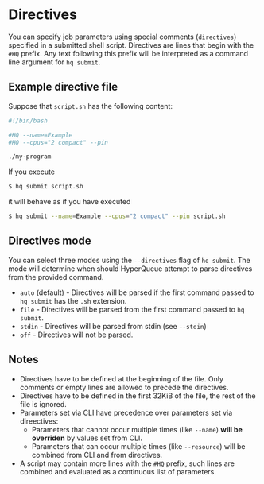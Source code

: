 # Directives
You can specify job parameters using special comments (`directives`) specified in a submitted shell
script. Directives are lines that begin with the `#HQ` prefix. Any text following this prefix will
be interpreted as a command line argument for `hq submit`.

## Example directive file

Suppose that `script.sh` has the following content:
```bash
#!/bin/bash

#HQ --name=Example
#HQ --cpus="2 compact" --pin

./my-program
```

If you execute
```bash
$ hq submit script.sh
```
it will behave as if you have executed
```bash
$ hq submit --name=Example --cpus="2 compact" --pin script.sh
```

## Directives mode
You can select three modes using the `--directives` flag of `hq submit`. The mode will
determine when should HyperQueue attempt to parse directives from the provided command.

* `auto` (default) - Directives will be parsed if the first command passed to `hq submit` has the
  `.sh` extension.
* `file` - Directives will be parsed from the first command passed to `hq submit`.
* `stdin` - Directives will be parsed from stdin (see ``--stdin``) 
* `off` - Directives will not be parsed.

## Notes

* Directives have to be defined at the beginning of the file. Only comments or empty lines are allowed
  to precede the directives.   
* Directives have to be defined in the first 32KiB of the file, the rest of the file is ignored.
* Parameters set via CLI have precedence over parameters set via direectives:
    * Parameters that cannot occur multiple times (like `--name`) **will be overriden** by values set from CLI.
    * Parameters that can occur multiple times (like `--resource`) will be combined from CLI and from directives.
* A script may contain more lines with the `#HQ` prefix, such lines are combined and evaluated as a
continuous list of parameters.
